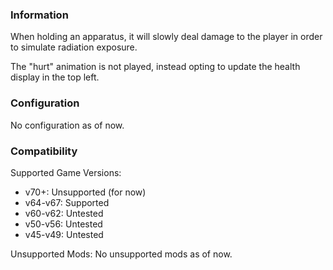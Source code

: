 ### Information
When holding an apparatus, it will slowly deal damage to the player in order to simulate radiation exposure.

The "hurt" animation is not played, instead opting to update the health display in the top left.

### Configuration
No configuration as of now.

### Compatibility

Supported Game Versions:
 - v70+: Unsupported (for now)
 - v64-v67: Supported
 - v60-v62: Untested
 - v50-v56: Untested
 - v45-v49: Untested

Unsupported Mods:
No unsupported mods as of now.
